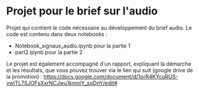 # Projet pour le brief sur l'audio

Projet qui contient le code nécessaire au développement du brief audio. Le code est contenu dans deux notebooks :
- Notebook_signaux_audio.ipynb pour la partie 1
- part2.ipynb pour la partie 2


Le projet est également accompagné d'un rapport, expliquant la démarche et les résultats, que vous pouvez trouver via le lien qui suit (google drive de la promotion) : 
https://docs.google.com/document/d/1orR4KYcuRUS-vwlTL7SJOFsXxrNCJwu1kmniY_soDnY/edit#
